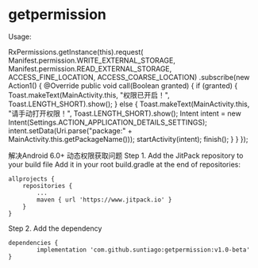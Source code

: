 # getpermission
Usage:

RxPermissions.getInstance(this).request(
                Manifest.permission.WRITE_EXTERNAL_STORAGE,
                Manifest.permission.READ_EXTERNAL_STORAGE,
                ACCESS_FINE_LOCATION,
                ACCESS_COARSE_LOCATION)
                .subscribe(new Action1<Boolean>() {
                    @Override
                    public void call(Boolean granted) {
                        if (granted) {
                            Toast.makeText(MainActivity.this, "权限已开启！", Toast.LENGTH_SHORT).show();
                        } else {
                            Toast.makeText(MainActivity.this, "请手动打开权限！", Toast.LENGTH_SHORT).show();
                            Intent intent = new Intent(Settings.ACTION_APPLICATION_DETAILS_SETTINGS);
                            intent.setData(Uri.parse("package:" + MainActivity.this.getPackageName()));
                            startActivity(intent);
                            finish();
                        }
                    }
                });
	

解决Android 6.0+ 动态权限获取问题
Step 1. Add the JitPack repository to your build file
Add it in your root build.gradle at the end of repositories:

	allprojects {
		repositories {
			...
			maven { url 'https://www.jitpack.io' }
		}
	}
Step 2. Add the dependency

	dependencies {
	        implementation 'com.github.suntiago:getpermission:v1.0-beta'
	}
